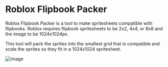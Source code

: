 # Roblox Flipbook Packer
Roblox Flipbook Packer is a tool to make spritesheets compatible with flipbooks. Roblox requires flipbook spritesheets to be 2x2, 4x4, or 8x8 and the image to be 1024x1024px.

This tool will pack the sprites into the smallest grid that is compatible and scale the sprites so they fit in a 1024x1024 spritesheet.

![image](https://user-images.githubusercontent.com/48431591/195744189-ea6ac0c5-1a5a-4b87-9f81-26737b263431.png)
